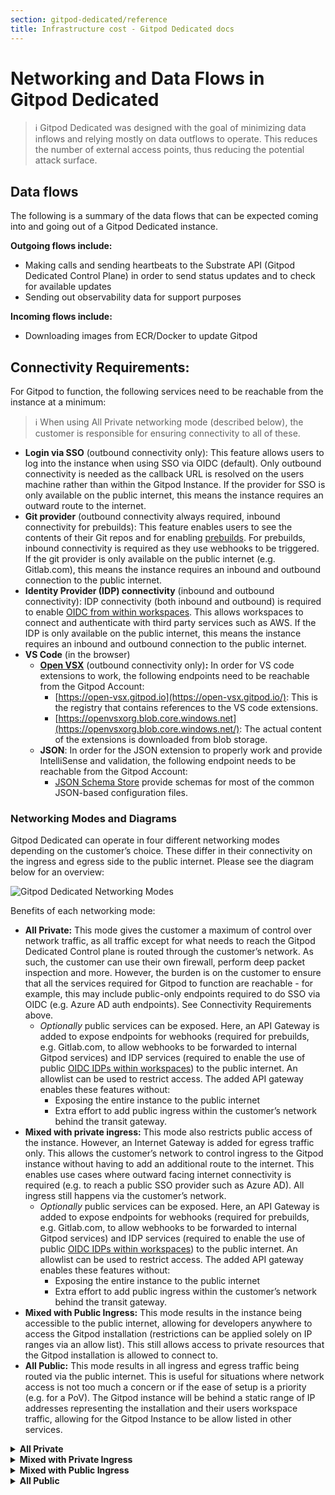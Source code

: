 ```yaml
---
section: gitpod-dedicated/reference
title: Infrastructure cost - Gitpod Dedicated docs
---
```


# Networking and Data Flows in Gitpod Dedicated

> ℹ️ Gitpod Dedicated was designed with the goal of minimizing data inflows and relying mostly on data outflows to operate. This reduces the number of external access points, thus reducing the potential attack surface.

## Data flows

The following is a summary of the data flows that can be expected coming into and going out of a Gitpod Dedicated instance.

**Outgoing flows include:**

-   Making calls and sending heartbeats to the Substrate API (Gitpod Dedicated Control Plane) in order to send status updates and to check for available updates
-   Sending out observability data for support purposes

**Incoming flows include:**

-   Downloading images from ECR/Docker to update Gitpod

## Connectivity Requirements:

For Gitpod to function, the following services need to be reachable from the instance at a minimum:

> ℹ️ When using All Private networking mode (described below), the customer is responsible for ensuring connectivity to all of these.

-   **Login via SSO** (outbound connectivity only): This feature allows users to log into the instance when using SSO via OIDC (default). Only outbound connectivity is needed as the callback URL is resolved on the users machine rather than within the Gitpod Instance. If the provider for SSO is only available on the public internet, this means the instance requires an outward route to the internet.
-   **Git provider** (outbound connectivity always required, inbound connectivity for prebuilds): This feature enables users to see the contents of their Git repos and for enabling [prebuilds](https://www.gitpod.io/docs/configure/projects/prebuilds). For prebuilds, inbound connectivity is required as they use webhooks to be triggered. If the git provider is only available on the public internet (e.g. Gitlab.com), this means the instance requires an inbound and outbound connection to the public internet.
-   **Identity Provider (IDP) connectivity** (inbound and outbound connectivity): IDP connectivity (both inbound and outbound) is required to enable [OIDC from within workspaces](https://www.gitpod.io/docs/configure/workspaces/oidc). This allows workspaces to connect and authenticate with third party services such as AWS. If the IDP is only available on the public internet, this means the instance requires an inbound and outbound connection to the public internet.
-   **VS Code** (in the browser)
    -   **[Open VSX](https://open-vsx.org/)** (outbound connectivity only)**:** In order for VS code extensions to work, the following endpoints need to be reachable from the Gitpod Account:
        -   [https://open-vsx.gitpod.io](https://open-vsx.gitpod.io/): This is the registry that contains references to the VS code extensions.
        -   [https://openvsxorg.blob.core.windows.net](https://openvsxorg.blob.core.windows.net/): The actual content of the extensions is downloaded from blob storage.
    -   **JSON**: In order for the JSON extension to properly work and provide IntelliSense and validation, the following endpoint needs to be reachable from the Gitpod Account:
        -   [JSON Schema Store](https://www.schemastore.org/) provide schemas for most of the common JSON-based configuration files.

### Networking Modes and Diagrams

Gitpod Dedicated can operate in four different networking modes depending on the customer’s choice. These differ in their connectivity on the ingress and egress side to the public internet. Please see the diagram below for an overview:

![Gitpod Dedicated Networking Modes](/images/docs/gitpod-dedicated/reference/networking-data-flows/Gitpod-Dedicated-Architecture.webp)

Benefits of each networking mode:

-   **All Private:** This mode gives the customer a maximum of control over network traffic, as all traffic except for what needs to reach the Gitpod Dedicated Control plane is routed through the customer’s network. As such, the customer can use their own firewall, perform deep packet inspection and more. However, the burden is on the customer to ensure that all the services required for Gitpod to function are reachable - for example, this may include public-only endpoints required to do SSO via OIDC (e.g. Azure AD auth endpoints). See Connectivity Requirements above.
    -   _Optionally_ public services can be exposed. Here, an API Gateway is added to expose endpoints for webhooks (required for prebuilds, e.g. Gitlab.com, to allow webhooks to be forwarded to internal Gitpod services) and IDP services (required to enable the use of public [OIDC IDPs within workspaces](https://www.gitpod.io/docs/configure/workspaces/oidc)) to the public internet. An allowlist can be used to restrict access. The added API gateway enables these features without:
        -   Exposing the entire instance to the public internet
        -   Extra effort to add public ingress within the customer’s network behind the transit gateway.
-   **Mixed with private ingress:** This mode also restricts public access of the instance. However, an Internet Gateway is added for egress traffic only. This allows the customer’s network to control ingress to the Gitpod instance without having to add an additional route to the internet. This enables use cases where outward facing internet connectivity is required (e.g. to reach a public SSO provider such as Azure AD). All ingress still happens via the customer’s network.
    -   _Optionally_ public services can be exposed. Here, an API Gateway is added to expose endpoints for webhooks (required for prebuilds, e.g. Gitlab.com, to allow webhooks to be forwarded to internal Gitpod services) and IDP services (required to enable the use of public [OIDC IDPs within workspaces](https://www.gitpod.io/docs/configure/workspaces/oidc)) to the public internet. An allowlist can be used to restrict access. The added API gateway enables these features without:
        -   Exposing the entire instance to the public internet
        -   Extra effort to add public ingress within the customer’s network behind the transit gateway.
-   **Mixed with Public Ingress:** This mode results in the instance being accessible to the public internet, allowing for developers anywhere to access the Gitpod installation (restrictions can be applied solely on IP ranges via an allow list). This still allows access to private resources that the Gitpod installation is allowed to connect to.
-   **All Public:** This mode results in all ingress and egress traffic being routed via the public internet. This is useful for situations where network access is not too much a concern or if the ease of setup is a priority (e.g. for a PoV). The Gitpod instance will be behind a static range of IP addresses representing the installation and their users workspace traffic, allowing for the Gitpod Instance to be allow listed in other services.

<!-- Add toggle using summary and details -->

<details>
    <summary class="text-body text-large"><b>All Private</b></summary>

<div class="ml-2 md:ml-4">

-   The instance is not accessible by the public internet, it is essentially “air gapped” unless the customer chooses to allow internet access from within their network.
-   Users access the instance via the Transit Gateway in the customer’s AWS account.
-   All traffic (ingress and egress) is routed through the Transit Gateway attachment, except for the traffic to the Gitpod Dedicated Control plane, which is routed via AWS PrivateLink. There is no _incoming_ connection into the Gitpod VPC except for the Transit Gateway attachment.
-   _Optionally_ public services can be exposed. Here, an API Gateway is added to expose endpoints for webhooks (required for prebuilds, e.g. Gitlab.com, to allow webhooks to be forwarded to internal Gitpod services) and IDP services (required to enable the use of public [OIDC IDPs within workspaces](https://www.gitpod.io/docs/configure/workspaces/oidc)) to the public internet. This ingress can be allow listed.

-   `Relay CIDR range` requirements: - The entire VPC used in the Gitpod installation ~~is~~ has a /10 CIDR block. This takes the form of `100.70.0.0/16` and does not need to be routable from the customer network. However, the relay CIDR may not be in this `100.70.0.0/16` range. - Gitpod only requires a `/25` CIDR block to be routable to or from the customer’s network. This is the relay CIDR in the diagram below. - For more information on CIDR range requirements, please see

![Gitpod Dedicated Networking Modes in All Private mode](/images/docs/gitpod-dedicated/reference/networking-data-flows/Gitpod-Dedicated-Architecture-all-private.webp)

For more information on CIDR range requirements, please see: [Pt. 4 in "All Private Networking Mode"](/docs/gitpod-dedicated/guides/getting-started#:~:text=All%20Private%20Networking%20Mode)

</div>

</details>
<details>
    <summary class="text-body text-large mt-4 md:mt-8"><b>Mixed with Private Ingress</b></summary>

<div class="ml-2 md:ml-4">

-   The instance is not available on the public internet. However, there is an ability to route to public endpoints on the egress path only.
-   Users access the instance via the Transit Gateway in the customer’s AWS account.
-   Egress traffic that is part of the customer defined CIDR (CIDR range of your network in [Getting Started](/docs/gitpod-dedicated/guides/getting-started)) is routed through the Transit Gateway attachment. Everything that is outside of the customer defined CIDR range is routed through Internet Gateway. The only exception to this is the traffic to the Gitpod Dedicated Control plane, which is routed via AWS PrivateLink. There is no incoming connection into the Gitpod VPC except for the Transit Gateway attachment.
-   _Optionally_ public services can be exposed. Here, an API Gateway is added to expose endpoints for webhooks (required for prebuilds, e.g. Gitlab.com, to allow webhooks to be forwarded to internal Gitpod services) and IDP services (required to enable the use of public OIDC IDPs within workspaces) to the public internet. This ingress can be allow listed.
-   `Relay CIDR range` requirements:
    -   The entire VPC used in the Gitpod installation is has a /10 CIDR block. This takes the form of `100.70.0.0/16` and does not need to be routable from the customer network. However, the relay CIDR may not be in this `100.70.0.0/16` range.
    -   Gitpod only requires a `/25` CIDR block to be routable to or from the customer’s network. This is the relay CIDR in the diagram below.
    -   For more information on CIDR range requirements, please see [Pt. 5 in "Mixed with Private Ingress Networking Mode"](/docs/gitpod-dedicated/guides/getting-started#:~:text=Mixed%20with%20Private%20Ingress%20Networking%20Mode).

![Gitpod Dedicated Networking Modes in Mixed with Public Ingress](/images/docs/gitpod-dedicated/reference/networking-data-flows/Gitpod-Dedicated-Architecture-mixed-with-pvt-ingress.webp)

</div>

</details>
<details>
    <summary class="text-body text-large mt-4 md:mt-8"><b>Mixed with Public Ingress</b></summary>

<div class="ml-2 md:ml-4">

-   Users access the instance via the public internet
-   Egress traffic that is part of the customer defined CIDR (`CIDR range of your network` in [Getting Started](/docs/gitpod-dedicated/guides/getting-started) ) is routed through the Transit Gateway attachment. Everything that is outside of the customer defined CIDR range is routed through Internet Gateway. The only exception to this is the traffic to the Gitpod Dedicated Control plane, which is routed via AWS PrivateLink. There is no _incoming_ connection into the Gitpod VPC except for the Transit Gateway attachment.
-   Ingress can be allow listed.
-   `Relay CIDR range` requirements:
    -   The entire VPC used in the Gitpod installation is has a /10 CIDR block. This takes the form of `100.70.0.0/16` and does not need to be routable from the customer network. However, the relay CIDR may not be in this `100.70.0.0/16` range.
    -   Gitpod only requires a `/25` CIDR block to be routable to or from the customer’s network. This is the relay CIDR in the diagram below.
    -   For more information on CIDR range requirements, please see [Pt. 4 in "Mixed with Public Ingress Networking Mode"](/docs/gitpod-dedicated/guides/getting-started#:~:text=Mixed%20with%20Public%20Ingress%20Networking%20Mode).

![Gitpod Dedicated Networking Modes in Mixed with Public Ingress](/images/docs/gitpod-dedicated/reference/networking-data-flows/Gitpod-Dedicated-Architecture-mixed-public-ingress.webp)

</div>

</details>

<details>
    <summary class="text-body text-large mt-4 md:mt-8"><b>All Public</b></summary>

<div class="ml-2 md:ml-4">

-   All ingress and egress traffic is routed via the public internet.
-   Ingress can be allow listed.

![Gitpod Dedicated Networking Modes in in All Public mode](/images/docs/gitpod-dedicated/reference/networking-data-flows/Gitpod-Dedicated-Architecture-all-public.webp)

</div>

</details>
